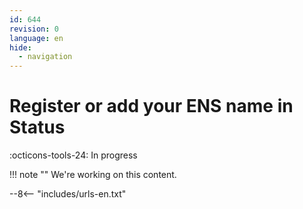 ```yaml
---
id: 644
revision: 0
language: en
hide:
  - navigation
---
```


# Register or add your ENS name in Status

 :octicons-tools-24: In progress

!!! note ""
     We're working on this content.

--8<-- "includes/urls-en.txt"

